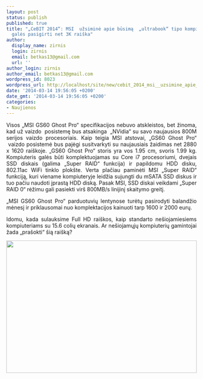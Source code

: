 ```yaml
---
layout: post
status: publish
published: true
title: "„CeBIT 2014“: MSI  užsiminė apie būsimą  „ultrabook“ tipo kompiuterį, kuris
  galės pasigirti net 3K raiška"
author:
  display_name: zirnis
  login: zirnis
  email: betkas13@gmail.com
  url: ''
author_login: zirnis
author_email: betkas13@gmail.com
wordpress_id: 8023
wordpress_url: http://localhost/site/new/cebit_2014_msi__uzsimine_apie_busima__ultrabook_tipo_kompiuteri_kuris_gales_pasigirti_net_3k_raiska/
date: '2014-03-14 19:56:05 +0200'
date_gmt: '2014-03-14 19:56:05 +0200'
categories:
- Naujienos
---
```

<p style="text-align: justify;">
	Visos &bdquo;MSI GS60 Ghost Pro&ldquo; specifikacijos nebuvo atskleistos, bet žinoma, kad už vaizdo &nbsp;posistemę bus atsakinga &nbsp;&bdquo;NVidia&ldquo; su savo naujausios 800M serijos vaizdo procesoriais. Kaip teigia MSI atstovai, &bdquo;GS60 Ghost Pro&ldquo; &nbsp;vaizdo posistemė bus pajėgi susitvarkyti su naujausiais žaidimas net 2880 x 1620 rai&scaron;koje. &bdquo;GS60 Ghost Pro&ldquo; storis yra vos 1.95 cm, svoris 1.99 kg. Kompiuteris galės būti komplektuojamas su Core i7 procesoriumi, dvejais SSD diskais (galima &bdquo;Super RAID&ldquo; funkcija) ir papildomu HDD disku, 802.11ac WiFi tinklo plok&scaron;te. Verta plačiau paminėti MSI &bdquo;Super RAID&ldquo; funkciją, kuri viename kompiuteryje leidžia sujungti du mSATA SSD diskus ir tuo pačiu naudoti įprastą HDD diską. Pasak MSI, SSD diskai veikdami &bdquo;Super RAID 0&ldquo; rėžimu gali pasiekti vir&scaron; 800MB/s linijinį skaitymo greitį.</p>
<p style="text-align: justify;">
	&bdquo;MSI GS60 Ghost Pro&ldquo; parduotuvių lentynose turėtų pasirodyti balandžio mėnesį ir priklausomai nuo komplektacijos kainuoti tarp 1600 ir 2000 eurų.</p>
<p style="text-align: justify;">
	Idomu, kada sulauksime Full HD rai&scaron;kos, kaip standarto ne&scaron;iojamiesiems kompiuteriams su 15.6 colių ekranais. Ar ne&scaron;iojamųjų kompiuterių gamintojai žada &bdquo;pra&scaron;okti&ldquo; &scaron;ią rai&scaron;ką?&nbsp;</p>
<p style="text-align: center;">
	<img alt="" src="http://technews.lt/userfiles/GS60.jpg" style="width: 504px; height: 350px;" /></p>
